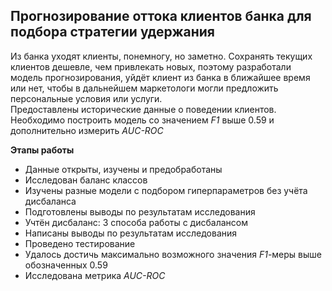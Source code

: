 ## Прогнозирование оттока клиентов банка для подбора стратегии удержания

Из банка уходят клиенты, понемногу, но заметно. Сохранять текущих клиентов дешевле, чем привлекать новых, поэтому разработали модель прогнозирования, уйдёт клиент из банка в ближайшее время или нет, чтобы в дальнейшем маркетологи могли предложить персональные условия или услуги.   
Предоставлены исторические данные о поведении клиентов. 
Необходимо построить модель со значением *F1* выше 0.59 и дополнительно измерить *AUC-ROC*  


**Этапы работы**
- Данные открыты, изучены и предобработаны
- Исследован баланс классов
- Изучены разные модели с подбором гиперпараметров без учёта дисбаланса
- Подготовлены выводы по результатам исследования
- Учтён дисбаланс:  3 способа работы с дисбалансом
- Написаны выводы по результатам исследования
- Проведено тестирование
- Удалось достичь максимально возможного значения *F1*-меры выше обозначенных 0.59
- Исследована метрика *AUC-ROC*
